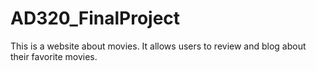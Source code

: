 # AD320_FinalProject

This is a website about movies. It allows users to review and blog about their favorite movies.
